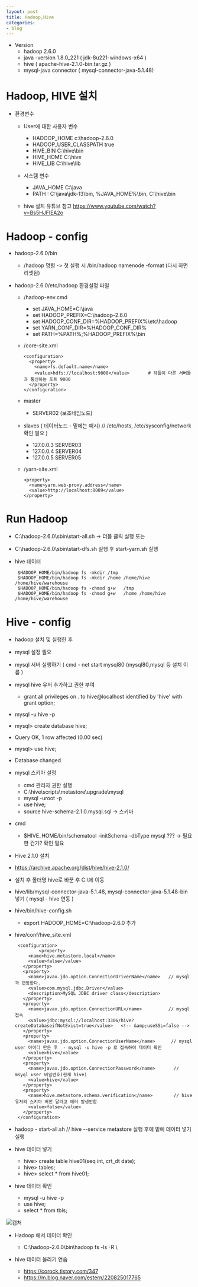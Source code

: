 ```yaml
---
layout: post
title: Hadoop,Hive
categories:
- blog
---
```


* Version
  * hadoop 2.6.0
  * java -version  1.8.0_221   ( jdk-8u221-windows-x64 )
  * hive ( apache-hive-2.1.0-bin.tar.gz )
  * mysql-java connector ( mysql-connector-java-5.1.48)



# Hadoop, HIVE 설치

* 환경변수
  * User에 대한 사용자 변수
    * HADOOP_HOME c:\hadoop-2.6.0
    * HADOOP_USER_CLASSPATH true
    * HIVE_BIN C:\hive\bin
    * HIVE_HOME C:\hive
    * HIVE_LIB C:\hive\lib

  * 시스템 변수
    * JAVA_HOME C:\java
    * PATH : C:\java\jdk-13\bin, %JAVA_HOME%\bin, C:\hive\bin

  * hive 설치 유튜브 참고  https://www.youtube.com/watch?v=Bs5HJFIEA2o



# Hadoop - config

* hadoop-2.6.0/bin
  * /hadoop 명령  -> 첫 실행 시 /bin/hadoop namenode -format  (다시 하면 리셋됨)
 
* hadoop-2.6.0/etc/hadoop 환경설정 파일
  * /hadoop-env.cmd
    * set JAVA_HOME=C:\java
    * set HADOOP_PREFIX=C:\hadoop-2.6.0
    * set HADOOP_CONF_DIR=%HADOOP_PREFIX%\etc\hadoop
    * set YARN_CONF_DIR=%HADOOP_CONF_DIR%
    * set PATH=%PATH%;%HADOOP_PREFIX%\bin

  * /core-site.xml
  
        <configuration>
          <property>
            <name>fs.default.name</name>
            <value>hdfs://localhost:9000</value>       # 하둡이 다른 서버들과 통신하는 포트 9000
          </property>
        </configuration>


  * master
    * SERVER02   (보조네임노드)
    
  * slaves       ( 데이터노드 - 밑에는 예시) // /etc/hosts, /etc/sysconfig/network 확인 필요 )
    * 127.0.0.3 SERVER03
    * 127.0.0.4 SERVER04
    * 127.0.0.5 SERVER05

  * /yarn-site.xml
    
        <property>
          <name>yarn.web-proxy.address</name>
          <value>http://localhost:8089</value>
        </property>
 
 
 # Run Hadoop 
 
 * C:\hadoop-2.6.0\sbin\start-all.sh  -> 더블 클릭 실행  또는
 * C:\hadoop-2.6.0\sbin\start-dfs.sh 실행 후 start-yarn.sh 실행
 
 
 * hive 데이터
 
        $HADOOP_HOME/bin/hadoop fs -mkdir /tmp
        $HADOOP_HOME/bin/hadoop fs -mkdir /home /home/hive /home/hive/warehouse
        $HADOOP_HOME/bin/hadoop fs -chmod g+w   /tmp
        $HADOOP_HOME/bin/hadoop fs -chmod g+w   /home /home/hive /home/hive/warehouse

 
 # Hive - config
 
 * hadoop 설치 및 실행한 후
 * mysql 설정 필요 
 * mysql 서버 실행하기 ( cmd - net start mysql80 (mysql80,mysql 등 설치 이름 )
 * mysql hive 유저 추가하고 권한 부여
   * grant all privileges on *.* to hive@localhost identified by 'hive' with grant option;
 * mysql -u hive -p
 * mysql> create database hive;
 * Query OK, 1 row affected (0.00 sec)
 * mysql> use hive;
 * Database changed


 
* mysql 스키마 설정 
  * cmd 관리자 권한 실행
  * C:\hive\scripts\metastore\upgrade\mysql
  * mysql -uroot -p
  * use hive;
  * source hive-schema-2.1.0.mysql.sql -> 스키마
* cmd   
  * $HIVE_HOME/bin/schematool -initSchema -dbType mysql ??? -> 필요한 건가? 확인 필요
   
 
 * Hive 2.1.0 설치
 * https://archive.apache.org/dist/hive/hive-2.1.0/
 * 설치 후 폴더명 hive로 바꾼 후 C:\에 이동
 * hive/lib/mysql-connector-java-5.1.48, mysql-connector-java-5.1.48-bin 넣기 ( mysql - hive 연동 )
 * hive/bin/hive-config.sh
   * export HADOOP_HOME=C:\hadoop-2.6.0 추가
 * hive/conf/hive_site.xml
 

        <configuration>
                <property>
            <name>hive.metastore.local</name>
            <value>false</value>
          </property>
          <property>
            <name>javax.jdo.option.ConnectionDriverName</name>   // mysql 과 연동한다.
            <value>com.mysql.jdbc.Driver</value>
            <description>MySQL JDBC driver class</description>
          </property>
          <property>
            <name>javax.jdo.option.ConnectionURL</name>          // mysql 접속
            <value>jdbc:mysql://localhost:3306/hive?createDatabaseifNotExist=true</value>   <!-- &amp;useSSL=false -->
          </property>
          <property>
            <name>javax.jdo.option.ConnectionUserName</name>      // mysql user 아이디 만든 후  - mysql -u hive -p 로 접속하여 데이터 확인
            <value>hive</value>
          </property>
          <property>
            <name>javax.jdo.option.ConnectionPassword</name>       // msyql user 비밀번호(현재 hive)
            <value>hive</value>
          </property>
          <property>
            <name>hive.metastore.schema.verification</name>        // hive 유저의 스키마 버전 달라고 에러 발생안함 
            <value>false</value>
          </property>
        </configuration>
 
 
 
 * hadoop - start-all.sh // hive --service metastore 실행 후에 밑에 데이터 넣기 실행
 
 
 * hive 데이터 넣기
   * hive> create table hive01(seq int, crt_dt date);
   * hive> tables;
   * hive> select * from hive01;
   
 
 * hive 데이터 확인
   * mysql -u hive -p
   * use hive;
   * select * from tbls;
 
 ![캡처](https://user-images.githubusercontent.com/47915302/66632794-3b664480-ec44-11e9-89a4-3adc8fd24c3e.PNG)


* Hadoop 에서 데이터 확인 
  * C:\hadoop-2.6.0\bin\hadoop fs -ls -R \


* hive 데이터 올리기 연습
  * https://corock.tistory.com/347
  * https://m.blog.naver.com/estern/220825017765
